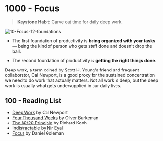 # 1000 - Focus

> **Keystone Habit**: Carve out time for daily deep work.

![10-Focus-12-foundations](https://github.com/user-attachments/assets/e018d7c6-9fd5-4099-8567-605fabf6b1a7)

- The first foundation of productivity is **being organized with your tasks** — being the kind of person who gets stuff done and doesn’t drop the ball.

- The second foundation of productivity is **getting the right things done**. 

Deep work, a term coined by Scott H. Young's friend and frequent collaborator, Cal Newport, is a good proxy for the sustained concentration we need to do work that actually matters. Not all work is deep, but the deep work is usually what gets undersupplied in our daily lives.

## 100 - Reading List

- [Deep Work](https://www.amazon.com/Deep-Work-Focused-Success-Distracted/dp/0349413681/) by Cal Newport
- [Four Thousand Weeks](https://www.amazon.com/Four-Thousand-Weeks-Management-Mortals/dp/1250849357/) by Oliver Burkeman
- [The 80/20 Principle](https://www.amazon.com/80-20-Principle-Secret-Achieving/dp/0385491743/) by Richard Koch
- [Indistractable](https://www.amazon.com/gp/product/194883653X?pf_rd_p=183f5289-9dc0-416f-942e-e8f213ef368b&pf_rd_r=A7VQ2JF8K7P8YXQN92RE) by Nir Eyal
- [Focus](https://www.amazon.com/Focus-Hidden-Excellence-Daniel-Goleman/dp/0062114867/) by Daniel Goleman

